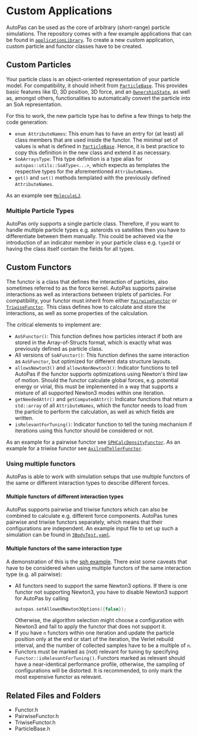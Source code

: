 # Custom Applications

AutoPas can be used as the core of arbitrary (short-range) particle simulations.
The repository comes with a few example applications that can be found in [`applicationLibrary`](https://github.com/AutoPas/AutoPas/blob/master/applicationLibrary). 
To create a new custom application, custom particle and functor classes have to be created. 

## Custom Particles
Your particle class is an object-oriented representation of your particle model.
For compatibility, it should inherit from [`ParticleBase`](https://github.com/AutoPas/AutoPas/blob/master/src/autopas/particles/ParticleBase.h).
This provides basic features like ID, 3D position, 3D force, and an [`OwnershipState`](https://github.com/AutoPas/AutoPas/blob/master/docs/userdoc/ParticleOwnershipModel.md), as well as, amongst others, functionalities to automatically convert the particle into an SoA representation.

For this to work, the new particle type has to define a few things to help the code generation:
- `enum AttributeNames`:
  This enum has to have an entry for (at least) all class members that are used inside the functor.
  The minimal set of values is what is defined in [`ParticleBase`](https://github.com/AutoPas/AutoPas/blob/master/src/autopas/particles/ParticleBase.h).
  Hence, it is best practice to copy this definition in the new class and extend it as necessary.
- `SoAArraysType`:
  This type definition is a type alias for `autopas::utils::SoAType<...>`, which expects as templates the respective types for the aforementioned `AttributeNames`.
- `get()` and `set()` methods templated with the previously defined `AttributeNames`.

As an example see [`MoleculeLJ`](https://github.com/AutoPas/AutoPas/blob/master/applicationLibrary/molecularDynamics/molecularDynamicsLibrary/MoleculeLJ.h).

### Multiple Particle Types
AutoPas only supports a single particle class.
Therefore, if you want to handle multiple particle types e.g. asteroids vs satellites then you have to differentiate between them manually.
This could be achieved via the introduction of an indicator member in your particle class e.g. `typeId` or having the class itself contain the fields for all types.

## Custom Functors
The functor is a class that defines the interaction of particles, also sometimes referred to as the force kernel. 
AutoPas supports pairwise interactions as well as interactions between triplets of particles.
For compatibility, your functor must inherit from either [`PairwiseFunctor`](https://github.com/AutoPas/AutoPas/blob/master/src/autopas/baseFunctors/PairwiseFunctor.h) or [`TriwiseFunctor`](https://github.com/AutoPas/AutoPas/blob/master/src/autopas/baseFunctors/TriwiseFunctor.h).
This class defines how to calculate and store the interactions, as well as some properties of the calculation.

The critical elements to implement are:
- `AoSFunctor()`:
  This function defines how particles interact if both are stored in the Array-of-Structs format, which is exactly what was previously defined as particle class.
- All versions of `SoAFunctor()`:
  This function defines the same interaction as `AoSFunctor`, but optimized for different data structure layouts.
- `allowsNewton3()` and `allowsNonNewton3()`:
  Indicator functions to tell AutoPas if the functor supports optimizations using Newton's third law of motion.
  Should the functor calculate global forces, e.g. potential energy or virial, this must be implemented in a way that supports a mixture of all supported Newton3 modes within one iteration.
- `getNeededAttr()` and `getComputedAttr()`:
  Indicator functions that return a `std::array` of all `AttributeNames`, which the functor needs to load from the particle to perform the calculation, as well as which fields are written.
- `isRelevantForTuning()`:
  Indicator function to tell the tuning mechanism if iterations using this functor should be considered or not.

As an example for a pairwise functor see [`SPHCalcDensityFunctor`](https://github.com/AutoPas/AutoPas/blob/master/applicationLibrary/sph/SPHLibrary/SPHCalcDensityFunctor.h).
As an example for a triwise functor see [`AxilrodTellerFunctor`](https://github.com/AutoPas/AutoPas/blob/master/applicationLibrary/molecularDynamics/molecularDynamicsLibrary/AxilrodTellerFunctor.h).

### Using multiple functors
AutoPas is able to work with simulation setups that use multiple functors of the same or different interaction types to describe different forces.

#### Multiple functors of different interaction types
AutoPas supports pairwise and triwise functors which can also be combined to calculate e.g. different force components.
AutoPas tunes pairwise and triwise functors separately, which means that their configurations are independent.
An example input file to set up such a simulation can be found in [`3BodyTest.yaml`](https://github.com/AutoPas/AutoPas/blob/master/examples/md-flexible/input/3BodyTest.yaml).

#### Multiple functors of the same interaction type
A demonstration of this is the [sph example](https://github.com/AutoPas/AutoPas/blob/master/examples/sph/).
There exist some caveats that have to be considered when using multiple functors of the same interaction type (e.g. all pairwise):
* All functors need to support the same Newton3 options.
  If there is one functor not supporting Newton3, you have to disable Newton3 support for AutoPas by calling
  ```cpp
  autopas.setAllowedNewton3Options({false});
  ```
  Otherwise, the algorithm selection might choose a configuration with Newton3 and fail to apply the functor that does not support it.
* If you have `n` functors within one iteration and update the particle position only at the end or start of the iteration,
  the Verlet rebuild interval, and the number of collected samples have to be a multiple of `n`.
* Functors must be marked as (not) relevant for tuning by specifying `Functor::isRelevantForTuning()`.
  Functors marked as relevant should have a near-identical performance profile, otherwise, the sampling of configurations will be distorted.
  It is recommended, to only mark the most expensive functor as relevant.

## Related Files and Folders
- Functor.h
- PairwiseFunctor.h
- TriwiseFunctor.h
- ParticleBase.h
